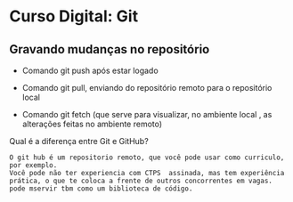 # Curso Digital: Git

## Gravando mudanças no repositório

* Comando git push após estar logado 

* Comando git pull, enviando do repositório remoto para o repositório local

* Comando git fetch (que serve para visualizar, no ambiente local , as alterações feitas no ambiente remoto)

Qual é a diferença entre Git e GitHub? <br>

    O git hub é um repositorio remoto, que você pode usar como curriculo, por exemplo.
    Você pode não ter experiencia com CTPS  assinada, mas tem experiência prática, o que te coloca a frente de outros concorrentes em vagas.
    pode mservir tbm como um biblioteca de código.

